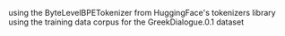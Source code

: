 using the ByteLevelBPETokenizer from HuggingFace's tokenizers library using the training data corpus for the GreekDialogue.0.1 dataset
